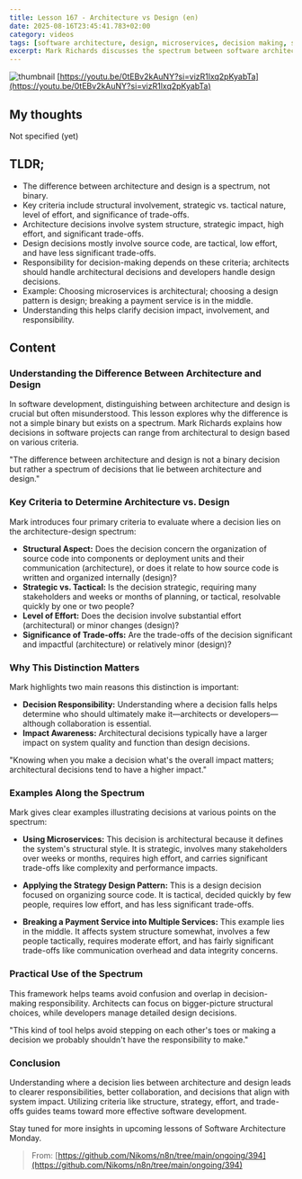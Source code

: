 ```yaml
---
title: Lesson 167 - Architecture vs Design (en)
date: 2025-08-16T23:45:41.783+02:00
category: videos
tags: [software architecture, design, microservices, decision making, software development, strategy, tactics, architectural decisions]
excerpt: Mark Richards discusses the spectrum between software architecture and design, outlining criteria to distinguish decisions, their impact, and responsibility.
---
```


![thumbnail](https://i.ytimg.com/vi/0tEBv2kAuNY/maxresdefault.jpg)
[https://youtu.be/0tEBv2kAuNY?si=vizR1lxq2pKyabTa](https://youtu.be/0tEBv2kAuNY?si=vizR1lxq2pKyabTa)

## My thoughts

Not specified (yet)

## TLDR;
- The difference between architecture and design is a spectrum, not binary.
- Key criteria include structural involvement, strategic vs. tactical nature, level of effort, and significance of trade-offs.
- Architecture decisions involve system structure, strategic impact, high effort, and significant trade-offs.
- Design decisions mostly involve source code, are tactical, low effort, and have less significant trade-offs.
- Responsibility for decision-making depends on these criteria; architects should handle architectural decisions and developers handle design decisions.
- Example: Choosing microservices is architectural; choosing a design pattern is design; breaking a payment service is in the middle.
- Understanding this helps clarify decision impact, involvement, and responsibility.



## Content

### Understanding the Difference Between Architecture and Design

In software development, distinguishing between architecture and design is crucial but often misunderstood. This lesson explores why the difference is not a simple binary but exists on a spectrum. Mark Richards explains how decisions in software projects can range from architectural to design based on various criteria.

"The difference between architecture and design is not a binary decision but rather a spectrum of decisions that lie between architecture and design."

### Key Criteria to Determine Architecture vs. Design

Mark introduces four primary criteria to evaluate where a decision lies on the architecture-design spectrum:

- **Structural Aspect:** Does the decision concern the organization of source code into components or deployment units and their communication (architecture), or does it relate to how source code is written and organized internally (design)?
- **Strategic vs. Tactical:** Is the decision strategic, requiring many stakeholders and weeks or months of planning, or tactical, resolvable quickly by one or two people?
- **Level of Effort:** Does the decision involve substantial effort (architectural) or minor changes (design)?
- **Significance of Trade-offs:** Are the trade-offs of the decision significant and impactful (architecture) or relatively minor (design)?

### Why This Distinction Matters

Mark highlights two main reasons this distinction is important:

- **Decision Responsibility:** Understanding where a decision falls helps determine who should ultimately make it—architects or developers—although collaboration is essential.
- **Impact Awareness:** Architectural decisions typically have a larger impact on system quality and function than design decisions.

"Knowing when you make a decision what's the overall impact matters; architectural decisions tend to have a higher impact."

### Examples Along the Spectrum

Mark gives clear examples illustrating decisions at various points on the spectrum:

- **Using Microservices:** This decision is architectural because it defines the system's structural style. It is strategic, involves many stakeholders over weeks or months, requires high effort, and carries significant trade-offs like complexity and performance impacts.

- **Applying the Strategy Design Pattern:** This is a design decision focused on organizing source code. It is tactical, decided quickly by few people, requires low effort, and has less significant trade-offs.

- **Breaking a Payment Service into Multiple Services:** This example lies in the middle. It affects system structure somewhat, involves a few people tactically, requires moderate effort, and has fairly significant trade-offs like communication overhead and data integrity concerns.

### Practical Use of the Spectrum

This framework helps teams avoid confusion and overlap in decision-making responsibility. Architects can focus on bigger-picture structural choices, while developers manage detailed design decisions.

"This kind of tool helps avoid stepping on each other's toes or making a decision we probably shouldn't have the responsibility to make."

### Conclusion

Understanding where a decision lies between architecture and design leads to clearer responsibilities, better collaboration, and decisions that align with system impact. Utilizing criteria like structure, strategy, effort, and trade-offs guides teams toward more effective software development.

Stay tuned for more insights in upcoming lessons of Software Architecture Monday.




> From: [https://github.com/Nikoms/n8n/tree/main/ongoing/394](https://github.com/Nikoms/n8n/tree/main/ongoing/394)